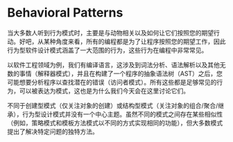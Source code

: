 # Behavioral Patterns

当大多数人听到行为模式时，主要是与动物相关以及如何让它们按照您的期望行动。好吧，从某种角度来看，所有的编程都是为了让程序按照您的期望工作，因此行为型软件设计模式涵盖了一大范围的行为，这些行为在编程中非常常见。

以软件工程领域为例，我们有编译语言，这涉及到词法分析、语法解析以及其他无数的事情（解释器模式），并且在构建了一个程序的抽象语法树（AST）之后，您可能想要分析程序以查找潜在的错误（访问者模式）。所有这些都是足够常见的行为，可以被表达为模式，这也是为什么我们今天会在这里讨论它们。

不同于创建型模式（仅关注对象的创建）或结构型模式（关注对象的组合/聚合/继承），行为型设计模式并没有一个中心主题。虽然不同的模式之间存在某些相似性（例如，策略模式和模板方法模式以不同的方式实现相同的功能），但大多数模式提出了解决特定问题的独特方法。
